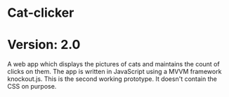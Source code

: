 # Cat-clicker
# Version: 2.0
A web app which displays the pictures of cats and maintains the count of clicks on them.
The app is written in JavaScript using a MVVM framework knockout.js.
This is the second working prototype.
It doesn't contain the CSS on purpose.

